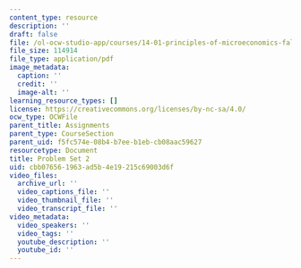```yaml
---
content_type: resource
description: ''
draft: false
file: /ol-ocw-studio-app/courses/14-01-principles-of-microeconomics-fall-2018/cbb076561963ad5b4e19215c69003d6f_MIT14_01F18_pset2.pdf
file_size: 114914
file_type: application/pdf
image_metadata:
  caption: ''
  credit: ''
  image-alt: ''
learning_resource_types: []
license: https://creativecommons.org/licenses/by-nc-sa/4.0/
ocw_type: OCWFile
parent_title: Assignments
parent_type: CourseSection
parent_uid: f5fc574e-08b4-b7ee-b1eb-cb08aac59627
resourcetype: Document
title: Problem Set 2
uid: cbb07656-1963-ad5b-4e19-215c69003d6f
video_files:
  archive_url: ''
  video_captions_file: ''
  video_thumbnail_file: ''
  video_transcript_file: ''
video_metadata:
  video_speakers: ''
  video_tags: ''
  youtube_description: ''
  youtube_id: ''
---
```

